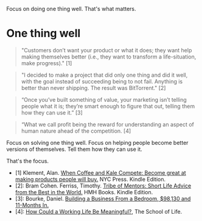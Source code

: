 Focus on doing one thing well. That's what matters. 
# One thing well

> "Customers don’t want your product or what it does; they want help making themselves better (i.e., they want to transform a life-situation, make progress)." [1]

> "I decided to make a project that did only one thing and did it well, with the goal instead of succeeding being to not fail. Anything is better than never shipping. The result was BitTorrent." [2]

> “Once you’ve built something of value, your marketing isn’t telling people what it is; they’re smart enough to figure that out, telling them how they can use it.” [3]

> “What we call profit being the reward for understanding an aspect of human nature ahead of the competition. [4]

Focus on solving one thing well. Focus on helping people become better versions of themselves. Tell them how they can use it. 

That's the focus.

- [1] Klement, Alan. <a href="https://www.amazon.com/When-Coffee-Kale-Compete-products-ebook/dp/B07C7HH662" target="_blank">When Coffee and Kale Compete: Become great at making products people will buy.</a> NYC Press. Kindle Edition.
- [2]: Bram Cohen. Ferriss, Timothy. <a href="https://www.amazon.com/dp/B071KJ7PTB" target="_blank">Tribe of Mentors: Short Life Advice from the Best in the World.</a> HMH Books. Kindle Edition. 
- [3]: Bourke, Daniel. <a href="https://medium.com/the-post-grad-survival-guide/building-a-business-from-a-bedroom-98-130-and-11-months-in-7a55774b2a0" target="_blank">Building a Business From a Bedroom, $98,130 and 11-Months In.</a>  
- [4]: <a href="https://www.theschooloflife.com/thebookoflife/how-could-a-working-life-be-meaningful/" target="_blank">How Could a Working Life Be Meaningful?</a>, The School of Life.







 

